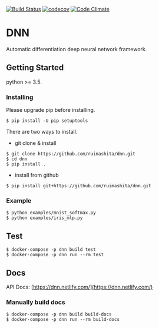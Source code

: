 [![Build Status](https://travis-ci.org/ruimashita/dnn.svg?branch=master)](https://travis-ci.org/ruimashita/dnn)
[![codecov](https://codecov.io/gh/ruimashita/dnn/branch/master/graph/badge.svg)](https://codecov.io/gh/ruimashita/dnn)
[![Code Climate](https://codeclimate.com/github/ruimashita/dnn/badges/gpa.svg)](https://codeclimate.com/github/ruimashita/dnn)


# DNN

Automatic differentiation deep neural network framework.

## Getting Started

python >= 3.5.

### Installing

Please upgrade pip before installing.
```
$ pip install -U pip setuptools
```

There are two ways to install.

* git clone & install
```
$ git clone https://github.com/ruimashita/dnn.git
$ cd dnn
$ pip install .
```

* install from github
```
$ pip install git+https://github.com/ruimashita/dnn.git
```


### Example
```
$ python examples/mnist_softmax.py
$ python examples/iris_mlp.py
```


## Test

```
$ docker-compose -p dnn build test
$ docker-compose -p dnn run --rm test
```


## Docs

API Docs: [https://dnn.netlify.com/](https://dnn.netlify.com/)


### Manually build docs


```
$ docker-compose -p dnn build build-docs
$ docker-compose -p dnn run --rm build-docs
```

